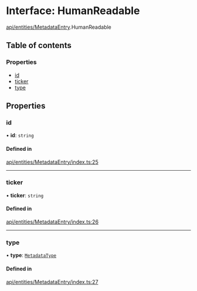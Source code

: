 # Interface: HumanReadable

[api/entities/MetadataEntry](../wiki/api.entities.MetadataEntry).HumanReadable

## Table of contents

### Properties

- [id](../wiki/api.entities.MetadataEntry.HumanReadable#id)
- [ticker](../wiki/api.entities.MetadataEntry.HumanReadable#ticker)
- [type](../wiki/api.entities.MetadataEntry.HumanReadable#type)

## Properties

### id

• **id**: `string`

#### Defined in

[api/entities/MetadataEntry/index.ts:25](https://github.com/PolymeshAssociation/polymesh-sdk/blob/07b115c8/src/api/entities/MetadataEntry/index.ts#L25)

___

### ticker

• **ticker**: `string`

#### Defined in

[api/entities/MetadataEntry/index.ts:26](https://github.com/PolymeshAssociation/polymesh-sdk/blob/07b115c8/src/api/entities/MetadataEntry/index.ts#L26)

___

### type

• **type**: [`MetadataType`](../wiki/api.entities.MetadataEntry.types.MetadataType)

#### Defined in

[api/entities/MetadataEntry/index.ts:27](https://github.com/PolymeshAssociation/polymesh-sdk/blob/07b115c8/src/api/entities/MetadataEntry/index.ts#L27)
